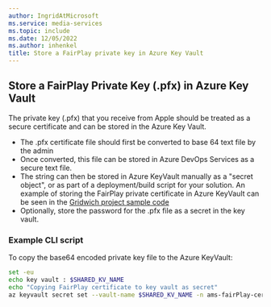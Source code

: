 ```yaml
---
author: IngridAtMicrosoft
ms.service: media-services
ms.topic: include
ms.date: 12/05/2022
ms.author: inhenkel
title: Store a FairPlay private key in Azure Key Vault
---
```


## Store a FairPlay Private Key (.pfx) in Azure Key Vault

The private key (.pfx) that you receive from Apple should be treated as a secure certificate and can be stored in the Azure Key Vault.

- The .pfx certificate file should first be converted to base 64 text file by the admin
- Once converted, this file can be stored in Azure DevOps Services as a secure text file.
- The string can then be stored in Azure KeyVault manually as a "secret object", or as part of a deployment/build script for your solution. An example of storing the FairPlay private certificate in Azure KeyVault can be seen in the [Gridwich project sample code](https://github.com/mspnp/gridwich/blob/main/infrastructure/azure-pipelines/templates/steps/azcli-last-steps-template.yml#L30)
- Optionally, store the password for the .pfx file as a secret in the key vault.

### Example CLI script

To copy the base64 encoded private key file to the Azure KeyVault:

```bash
set -eu
echo key vault : $SHARED_KV_NAME
echo "Copying FairPlay certificate to key vault as secret"
az keyvault secret set --vault-name $SHARED_KV_NAME -n ams-fairPlay-certificate-b64 -f $(FairPlayCertificate.secureFilePath) --output none
```
